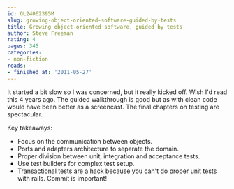```yaml
---
id: OL24062395M
slug: growing-object-oriented-software-guided-by-tests
title: Growing object-oriented software, guided by tests
author: Steve Freeman
rating: 4
pages: 345
categories:
- non-fiction
reads:
- finished_at: '2011-05-27'
---
```

It started a bit slow so I was concerned, but it really kicked off. Wish I'd read this 4 years ago. The guided walkthrough is good but as with clean code would have been better as a screencast. The final chapters on testing are spectacular.

Key takeaways:
- Focus on the communication between objects.
- Ports and adapters architecture to separate the domain.
- Proper division between unit, integration and acceptance tests.
- Use test builders for complex test setup.
- Transactional tests are a hack because you can't do proper unit tests with rails. Commit is important!
